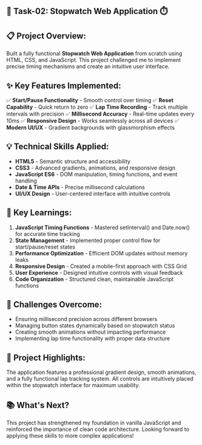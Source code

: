 ## 🎉 Task-02: Stopwatch Web Application ⏱️

## 📋 Project Overview:
Built a fully functional **Stopwatch Web Application** from scratch using HTML, CSS, and JavaScript. This project challenged me to implement precise timing mechanisms and create an intuitive user interface.

## ✨ Key Features Implemented:
✅ **Start/Pause Functionality** - Smooth control over timing
✅ **Reset Capability** - Quick return to zero
✅ **Lap Time Recording** - Track multiple intervals with precision
✅ **Millisecond Accuracy** - Real-time updates every 10ms
✅ **Responsive Design** - Works seamlessly across all devices
✅ **Modern UI/UX** - Gradient backgrounds with glassmorphism effects

## 💡 Technical Skills Applied:
- **HTML5** - Semantic structure and accessibility
- **CSS3** - Advanced gradients, animations, and responsive design
- **JavaScript ES6** - DOM manipulation, timing functions, and event handling
- **Date & Time APIs** - Precise millisecond calculations
- **UI/UX Design** - User-centered interface with intuitive controls

## 🚀 Key Learnings:
1. **JavaScript Timing Functions** - Mastered setInterval() and Date.now() for accurate time tracking
2. **State Management** - Implemented proper control flow for start/pause/reset states
3. **Performance Optimization** - Efficient DOM updates without memory leaks
4. **Responsive Design** - Created a mobile-first approach with CSS Grid
5. **User Experience** - Designed intuitive controls with visual feedback
6. **Code Organization** - Structured clean, maintainable JavaScript functions

## 🎯 Challenges Overcome:
- Ensuring millisecond precision across different browsers
- Managing button states dynamically based on stopwatch status
- Creating smooth animations without impacting performance
- Implementing lap time functionality with proper data structure

## 🔗 Project Highlights:
The application features a professional gradient design, smooth animations, and a fully functional lap tracking system. All controls are intuitively placed within the stopwatch interface for maximum usability.

## 📚 What's Next?
This project has strengthened my foundation in vanilla JavaScript and reinforced the importance of clean code architecture. Looking forward to applying these skills to more complex applications!
